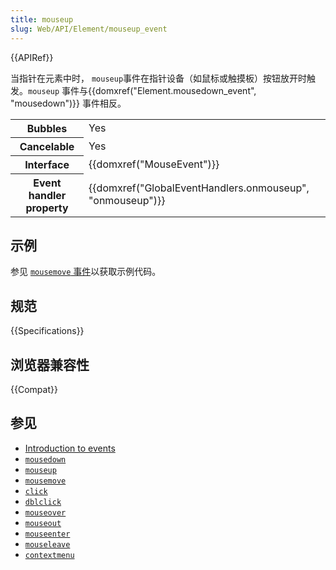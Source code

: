 ```yaml
---
title: mouseup
slug: Web/API/Element/mouseup_event
---
```


{{APIRef}}

当指针在元素中时， `mouseup`事件在指针设备（如鼠标或触摸板）按钮放开时触发。`mouseup` 事件与{{domxref("Element.mousedown_event", "mousedown")}} 事件相反。

<table class="properties">
  <tbody>
    <tr>
      <th scope="row">Bubbles</th>
      <td>Yes</td>
    </tr>
    <tr>
      <th scope="row">Cancelable</th>
      <td>Yes</td>
    </tr>
    <tr>
      <th scope="row">Interface</th>
      <td>{{domxref("MouseEvent")}}</td>
    </tr>
    <tr>
      <th scope="row">Event handler property</th>
      <td>
        {{domxref("GlobalEventHandlers.onmouseup", "onmouseup")}}
      </td>
    </tr>
  </tbody>
</table>

## 示例

参见 [`mousemove` 事件](/zh-CN/docs/Web/API/Element/mousemove_event#示例)以获取示例代码。

## 规范

{{Specifications}}

## 浏览器兼容性

{{Compat}}

## 参见

- [Introduction to events](/zh-CN/docs/Learn/JavaScript/Building_blocks/Events)
- [`mousedown`](/zh-CN/docs/Web/API/Element/mousedown_event)
- [`mouseup`](/zh-CN/docs/Web/API/Element/mouseup_event)
- [`mousemove`](/zh-CN/docs/Web/API/Element/mousemove_event)
- [`click`](/zh-CN/docs/Web/API/Element/click_event)
- [`dblclick`](/zh-CN/docs/Web/API/Element/dblclick_event)
- [`mouseover`](/zh-CN/docs/Web/API/Element/mouseover_event)
- [`mouseout`](/zh-CN/docs/Web/API/Element/mouseout_event)
- [`mouseenter`](/zh-CN/docs/Web/API/Element/mouseenter_event)
- [`mouseleave`](/zh-CN/docs/Web/API/Element/mouseleave_event)
- [`contextmenu`](/zh-CN/docs/Web/API/Element/contextmenu_event)
